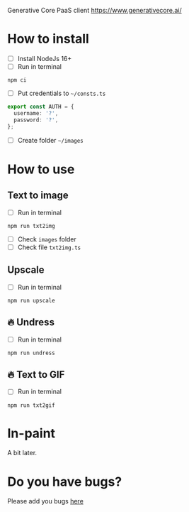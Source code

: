 Generative Core PaaS client https://www.generativecore.ai/

# How to install

- [ ] Install NodeJs 16+
- [ ] Run in terminal

```
npm ci
```

- [ ] Put credentials to `~/consts.ts`

```ts
export const AUTH = {
  username: '?',
  password: '?',
};
```

- [ ] Create folder `~/images`

# How to use

## Text to image

- [ ] Run in terminal

```
npm run txt2img
```

- [ ] Check `images` folder
- [ ] Check file `txt2img.ts`

## Upscale

- [ ] Run in terminal

```
npm run upscale
```

## 🔥 Undress

- [ ] Run in terminal

```
npm run undress
```

## 🔥 Text to GIF

- [ ] Run in terminal

```
npm run txt2gif
```

# In-paint

A bit later.

# Do you have bugs?

Please add you bugs [here](https://github.com/GenerativeCore/pass-client/issues)